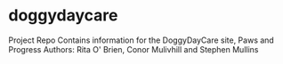 # doggydaycare
Project Repo
Contains information for the DoggyDayCare site, Paws and Progress
Authors: Rita O' Brien, Conor Mulivhill and Stephen Mullins